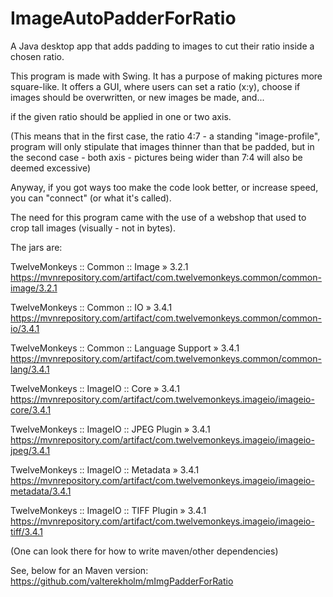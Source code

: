 # ImageAutoPadderForRatio
A Java desktop app that adds padding to images to cut their ratio inside a chosen ratio.

This program is made with Swing. It has a purpose of making pictures more square-like.
It offers a GUI, where users can set a ratio (x:y), choose if images should be overwritten, or new images be made, and...

if the given ratio should be applied in one or two axis.

(This means that in the first case, the ratio 4:7 - a standing "image-profile", program will only stipulate that images thinner
than that be padded, but in the second case - both axis - pictures being wider than 7:4 will also be deemed excessive)

Anyway, if you got ways too make the code look better, or increase speed, you can "connect" (or what it's called).

The need for this program came with the use of a webshop that used to crop tall images (visually - not in bytes).

The jars are:

TwelveMonkeys :: Common :: Image » 3.2.1
https://mvnrepository.com/artifact/com.twelvemonkeys.common/common-image/3.2.1

TwelveMonkeys :: Common :: IO » 3.4.1
https://mvnrepository.com/artifact/com.twelvemonkeys.common/common-io/3.4.1

TwelveMonkeys :: Common :: Language Support » 3.4.1
https://mvnrepository.com/artifact/com.twelvemonkeys.common/common-lang/3.4.1

TwelveMonkeys :: ImageIO :: Core » 3.4.1
https://mvnrepository.com/artifact/com.twelvemonkeys.imageio/imageio-core/3.4.1

TwelveMonkeys :: ImageIO :: JPEG Plugin » 3.4.1
https://mvnrepository.com/artifact/com.twelvemonkeys.imageio/imageio-jpeg/3.4.1

TwelveMonkeys :: ImageIO :: Metadata » 3.4.1
https://mvnrepository.com/artifact/com.twelvemonkeys.imageio/imageio-metadata/3.4.1

TwelveMonkeys :: ImageIO :: TIFF Plugin » 3.4.1
https://mvnrepository.com/artifact/com.twelvemonkeys.imageio/imageio-tiff/3.4.1

(One can look there for how to write maven/other dependencies)

See, below for an Maven version:
https://github.com/valterekholm/mImgPadderForRatio

